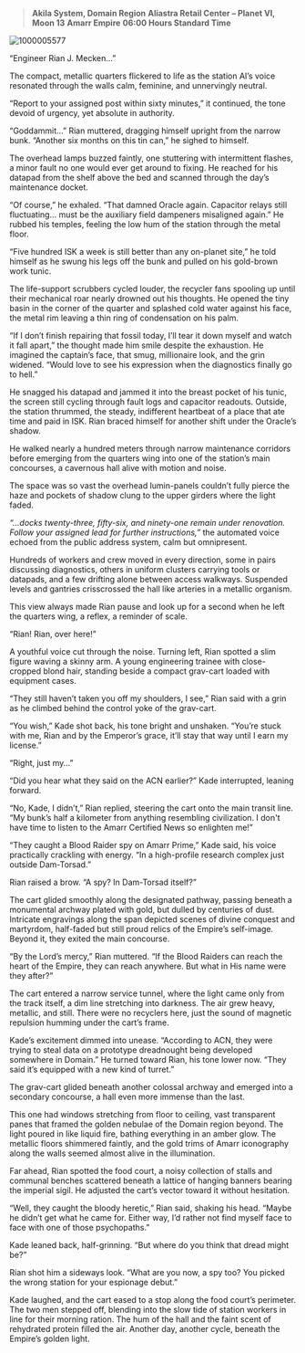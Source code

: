 > **Akila System, Domain Region**
> **Aliastra Retail Center – Planet VI, Moon 13**
> **Amarr Empire**
> **06:00 Hours Standard Time**

![1000005577](https://github.com/user-attachments/assets/ca594b2c-f9a6-4f6e-aeba-d29dd7b346e3)


“Engineer Rian J. Mecken...”

The compact, metallic quarters flickered to life as the station AI’s voice resonated through the walls calm, feminine, and unnervingly neutral.

“Report to your assigned post within sixty minutes,” it continued, the tone devoid of urgency, yet absolute in authority.

“Goddammit...” Rian muttered, dragging himself upright from the narrow bunk.
“Another six months on this tin can,” he sighed to himself.

The overhead lamps buzzed faintly, one stuttering with intermittent flashes, a minor fault no one would ever get around to fixing. He reached for his datapad from the shelf above the bed and scanned through the day’s maintenance docket.

“Of course,” he exhaled. “That damned Oracle again. Capacitor relays still fluctuating... must be the auxiliary field dampeners misaligned again.”
He rubbed his temples, feeling the low hum of the station through the metal floor.

“Five hundred ISK a week is still better than any on-planet site,” he told himself as he swung his legs off the bunk and pulled on his gold-brown work tunic.

The life-support scrubbers cycled louder, the recycler fans spooling up until their mechanical roar nearly drowned out his thoughts. He opened the tiny basin in the corner of the quarter and splashed cold water against his face, the metal rim leaving a thin ring of condensation on his palm.

“If I don’t finish repairing that fossil today, I’ll tear it down myself and watch it fall apart,” the thought made him smile despite the exhaustion. He imagined the captain’s face, that smug, millionaire look, and the grin widened. “Would love to see his expression when the diagnostics finally go to hell.”

He snagged his datapad and jammed it into the breast pocket of his tunic, the screen still cycling through fault logs and capacitor readouts. Outside, the station thrummed, the steady, indifferent heartbeat of a place that ate time and paid in ISK. Rian braced himself for another shift under the Oracle’s shadow.

He walked nearly a hundred meters through narrow maintenance corridors before emerging from the quarters wing into one of the station’s main concourses, a cavernous hall alive with motion and noise.

The space was so vast the overhead lumin-panels couldn’t fully pierce the haze and pockets of shadow clung to the upper girders where the light faded.

*“...docks twenty-three, fifty-six, and ninety-one remain under renovation. Follow your assigned lead for further instructions,”*
the automated voice echoed from the public address system, calm but omnipresent.

Hundreds of workers and crew moved in every direction, some in pairs discussing diagnostics, others in uniform clusters carrying tools or datapads, and a few drifting alone between access walkways. Suspended levels and gantries crisscrossed the hall like arteries in a metallic organism.

This view always made Rian pause and look up for a second when he left the quarters wing, a reflex, a reminder of scale.

“Rian! Rian, over here!”

A youthful voice cut through the noise. Turning left, Rian spotted a slim figure waving a skinny arm. A young engineering trainee with close-cropped blond hair, standing beside a compact grav-cart loaded with equipment cases.

“They still haven’t taken you off my shoulders, I see,” Rian said with a grin as he climbed behind the control yoke of the grav-cart.

“You wish,” Kade shot back, his tone bright and unshaken. “You’re stuck with me, Rian and by the Emperor’s grace, it’ll stay that way until I earn my license.”

“Right, just my…”

“Did you hear what they said on the ACN earlier?” Kade interrupted, leaning forward.

“No, Kade, I didn’t,” Rian replied, steering the cart onto the main transit line. “My bunk’s half a kilometer from anything resembling civilization. I don't have time to listen to the Amarr Certified News so enlighten me!”

“They caught a Blood Raider spy on Amarr Prime,” Kade said, his voice practically crackling with energy. “In a high-profile research complex just outside Dam-Torsad.”

Rian raised a brow. “A spy? In Dam-Torsad itself?”

The cart glided smoothly along the designated pathway, passing beneath a monumental archway plated with gold, but dulled by centuries of dust. Intricate engravings along the span depicted scenes of divine conquest and martyrdom, half-faded but still proud relics of the Empire’s self-image. Beyond it, they exited the main concourse.

“By the Lord’s mercy,” Rian muttered. “If the Blood Raiders can reach the heart of the Empire, they can reach anywhere. But what in His name were they after?”

The cart entered a narrow service tunnel, where the light came only from the track itself, a dim line stretching into darkness. The air grew heavy, metallic, and still. There were no recyclers here, just the sound of magnetic repulsion humming under the cart’s frame.

Kade’s excitement dimmed into unease. “According to ACN, they were trying to steal data on a prototype dreadnought being developed somewhere in Domain.” He turned toward Rian, his tone lower now. “They said it’s equipped with a new kind of turret.”

The grav-cart glided beneath another colossal archway and emerged into a secondary concourse, a hall even more immense than the last.

This one had windows stretching from floor to ceiling, vast transparent panes that framed the golden nebulae of the Domain region beyond. The light poured in like liquid fire, bathing everything in an amber glow. The metallic floors shimmered faintly, and the gold trims of Amarr iconography along the walls seemed almost alive in the illumination.

Far ahead, Rian spotted the food court, a noisy collection of stalls and communal benches scattered beneath a lattice of hanging banners bearing the imperial sigil. He adjusted the cart’s vector toward it without hesitation.

“Well, they caught the bloody heretic,” Rian said, shaking his head. “Maybe he didn’t get what he came for. Either way, I’d rather not find myself face to face with one of those psychopaths.”

Kade leaned back, half-grinning. “But where do you think that dread might be?”

Rian shot him a sideways look. “What are you now, a spy too? You picked the wrong station for your espionage debut.”

Kade laughed, and the cart eased to a stop along the food court’s perimeter. The two men stepped off, blending into the slow tide of station workers in line for their morning ration. The hum of the hall and the faint scent of rehydrated protein filled the air. Another day, another cycle, beneath the Empire’s golden light.


